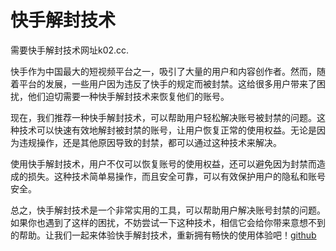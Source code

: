 # 快手解封技术

需要快手解封技术网址k02.cc.

快手作为中国最大的短视频平台之一，吸引了大量的用户和内容创作者。然而，随着平台的发展，一些用户因为违反了快手的规定而被封禁。这给很多用户带来了困扰，他们迫切需要一种快手解封技术来恢复他们的账号。

现在，我们推荐一种快手解封技术，可以帮助用户轻松解决账号被封禁的问题。这种技术可以快速有效地解封被封禁的账号，让用户恢复正常的使用权益。无论是因为违规操作，还是其他原因导致的封禁，都可以通过这种技术来解决。

使用快手解封技术，用户不仅可以恢复账号的使用权益，还可以避免因为封禁而造成的损失。这种技术简单易操作，而且安全可靠，可以有效保护用户的隐私和账号安全。

总之，快手解封技术是一个非常实用的工具，可以帮助用户解决账号封禁的问题。如果你也遇到了这样的困扰，不妨尝试一下这种技术，相信它会给你带来意想不到的帮助。让我们一起来体验快手解封技术，重新拥有畅快的使用体验吧！[github](https://github.com)